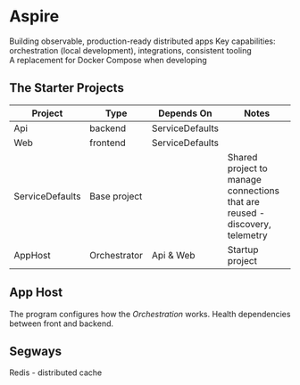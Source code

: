 # Aspire
Building observable, production-ready distributed apps
Key capabilities: orchestration (local development), integrations, consistent tooling  
A replacement for Docker Compose when developing  


## The Starter Projects  

| Project | Type | Depends On | Notes |
| --- | --- | --- | --- |
| Api | backend | ServiceDefaults | 
| Web | frontend | ServiceDefaults | 
| ServiceDefaults | Base project | | Shared project to manage connections that are reused - discovery, telemetry | 
| AppHost | Orchestrator | Api & Web | Startup project | 

## App Host  
The program configures how the *Orchestration* works. Health dependencies between front and backend.


## Segways
Redis - distributed cache